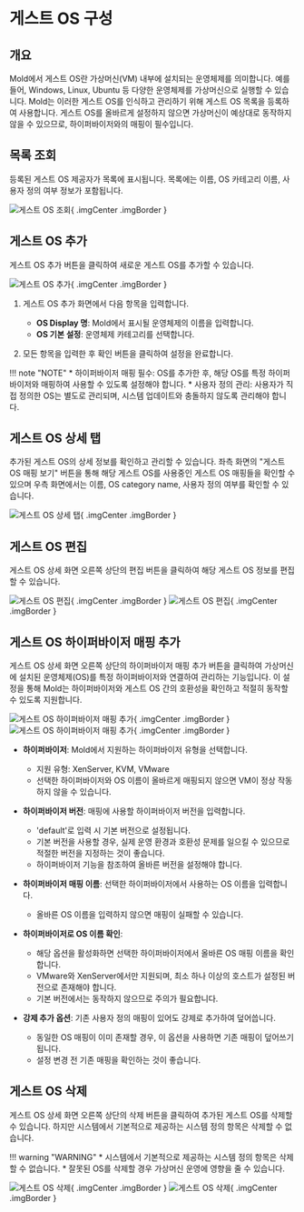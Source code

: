 
# 게스트 OS 구성

## 개요
Mold에서 게스트 OS란 가상머신(VM) 내부에 설치되는 운영체제를 의미합니다. 예를 들어, Windows, Linux, Ubuntu 등 다양한 운영체제를 가상머신으로 실행할 수 있습니다.
Mold는 이러한 게스트 OS를 인식하고 관리하기 위해 게스트 OS 목록을 등록하여 사용합니다.
게스트 OS를 올바르게 설정하지 않으면 가상머신이 예상대로 동작하지 않을 수 있으므로, 하이퍼바이저와의 매핑이 필수입니다.

## 목록 조회
등록된 게스트 OS 제공자가 목록에 표시됩니다. 목록에는 이름, OS 카테고리 이름, 사용자 정의 여부 정보가 포함됩니다.

![게스트 OS 조회](../../assets/images/admin-guide/mold/configration/guest-os/mold-admin-guide-configration-guest-os-1-1.png){ .imgCenter .imgBorder }

## 게스트 OS 추가
게스트 OS 추가 버튼을 클릭하여 새로운 게스트 OS를 추가할 수 있습니다.

![게스트 OS 추가](../../assets/images/admin-guide/mold/configration/guest-os/mold-admin-guide-configration-guest-os-1-2.png){ .imgCenter .imgBorder }

1. 게스트 OS 추가 화면에서 다음 항목을 입력합니다.
    * **OS Display 명**: Mold에서 표시될 운영체제의 이름을 입력합니다.
    * **OS 기본 설정**: 운영체제 카테고리를 선택합니다.

2. 모든 항목을 입력한 후 확인 버튼을 클릭하여 설정을 완료합니다.

!!! note "NOTE"
    * 하이퍼바이저 매핑 필수: OS를 추가한 후, 해당 OS를 특정 하이퍼바이저와 매핑하여 사용할 수 있도록 설정해야 합니다.
    * 사용자 정의 관리: 사용자가 직접 정의한 OS는 별도로 관리되며, 시스템 업데이트와 충돌하지 않도록 관리해야 합니다.

## 게스트 OS 상세 탭
추가된 게스트 OS의 상세 정보를 확인하고 관리할 수 있습니다. 좌측 화면의 "게스트 OS 매핑 보기" 버튼을 통해 해당 게스트 OS를 사용중인 게스트 OS 매핑들을 확인할 수 있으며 우측 화면에서는 이름, OS category name, 사용자 정의 여부를 확인할 수 있습니다.

![게스트 OS 상세 탭](../../assets/images/admin-guide/mold/configration/guest-os/mold-admin-guide-configration-guest-os-1-3.png){ .imgCenter .imgBorder }

## 게스트 OS 편집
게스트 OS 상세 화면 오른쪽 상단의 편집 버튼을 클릭하여 해당 게스트 OS 정보를 편집할 수 있습니다.

![게스트 OS 편집](../../assets/images/admin-guide/mold/configration/guest-os/mold-admin-guide-configration-guest-os-1-4.png){ .imgCenter .imgBorder }
![게스트 OS 편집](../../assets/images/admin-guide/mold/configration/guest-os/mold-admin-guide-configration-guest-os-1-5.png){ .imgCenter .imgBorder }

## 게스트 OS 하이퍼바이저 매핑 추가
게스트 OS 상세 화면 오른쪽 상단의 하이퍼바이저 매핑 추가 버튼을 클릭하여 가상머신에 설치된 운영체제(OS)를 특정 하이퍼바이저와 연결하여 관리하는 기능입니다. 이 설정을 통해 Mold는 하이퍼바이저와 게스트 OS 간의 호환성을 확인하고 적절히 동작할 수 있도록 지원합니다.

![게스트 OS 하이퍼바이저 매핑 추가](../../assets/images/admin-guide/mold/configration/guest-os/mold-admin-guide-configration-guest-os-1-6.png){ .imgCenter .imgBorder }
![게스트 OS 하이퍼바이저 매핑 추가](../../assets/images/admin-guide/mold/configration/guest-os/mold-admin-guide-configration-guest-os-1-7.png){ .imgCenter .imgBorder }


* **하이퍼바이저**: Mold에서 지원하는 하이퍼바이저 유형을 선택합니다.
    * 지원 유형: XenServer, KVM, VMware
    * 선택한 하이퍼바이저와 OS 이름이 올바르게 매핑되지 않으면 VM이 정상 작동하지 않을 수 있습니다.

* **하이퍼바이저 버전**: 매핑에 사용할 하이퍼바이저 버전을 입력합니다.
    * 'default'로 입력 시 기본 버전으로 설정됩니다.
    * 기본 버전을 사용할 경우, 실제 운영 환경과 호환성 문제를 일으킬 수 있으므로 적절한 버전을 지정하는 것이 좋습니다.
    * 하이퍼바이저 기능을 참조하여 올바른 버전을 설정해야 합니다.

* **하이퍼바이저 매핑 이름**: 선택한 하이퍼바이저에서 사용하는 OS 이름을 입력합니다.
    * 올바른 OS 이름을 입력하지 않으면 매핑이 실패할 수 있습니다.

* **하이퍼바이저로 OS 이름 확인**:
    * 해당 옵션을 활성화하면 선택한 하이퍼바이저에서 올바른 OS 매핑 이름을 확인합니다.
    * VMware와 XenServer에서만 지원되며, 최소 하나 이상의 호스트가 설정된 버전으로 존재해야 합니다.
    * 기본 버전에서는 동작하지 않으므로 주의가 필요합니다.

* **강제 추가 옵션**: 기존 사용자 정의 매핑이 있어도 강제로 추가하여 덮어씁니다.
    * 동일한 OS 매핑이 이미 존재할 경우, 이 옵션을 사용하면 기존 매핑이 덮어쓰기됩니다.
    * 설정 변경 전 기존 매핑을 확인하는 것이 좋습니다.


## 게스트 OS 삭제 
게스트 OS 상세 화면 오른쪽 상단의 삭제 버튼을 클릭하여 추가된 게스트 OS를 삭제할 수 있습니다. 하지만 시스템에서 기본적으로 제공하는 시스템 정의 항목은 삭제할 수 없습니다.

!!! warning "WARNING"
    * 시스템에서 기본적으로 제공하는 시스템 정의 항목은 삭제할 수 없습니다.
    * 잘못된 OS를 삭제할 경우 가상머신 운영에 영향을 줄 수 있습니다.

![게스트 OS 삭제](../../assets/images/admin-guide/mold/configration/guest-os/mold-admin-guide-configration-guest-os-1-8.png){ .imgCenter .imgBorder }
![게스트 OS 삭제](../../assets/images/admin-guide/mold/configration/guest-os/mold-admin-guide-configration-guest-os-1-9.png){ .imgCenter .imgBorder }

